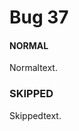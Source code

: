 # Bug 37
#### NORMAL
Normaltext.
###  <!-- Metadata: type: OUTLINE; created: 2016-05-02 21:30:28; reads: 0; read: 2016-05-02 21:30:28; revision: 0; modified: 2014-12-13 11:55:57; tags: None;  -->
### SKIPPED
Skippedtext.
